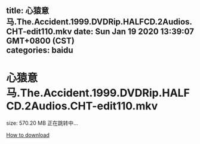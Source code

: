 
title: 心猿意马.The.Accident.1999.DVDRip.HALFCD.2Audios.CHT-edit110.mkv
date: Sun Jan 19 2020 13:39:07 GMT+0800 (CST)    
categories: baidu
---

# 心猿意马.The.Accident.1999.DVDRip.HALFCD.2Audios.CHT-edit110.mkv
size: 570.20 MB
 正在跳转中...
 

[How to download](https://bpcam.bemobtrk.com/go/2ceec3aa-1ca2-46d6-b9ff-aaa5c184517c?jno=2409)